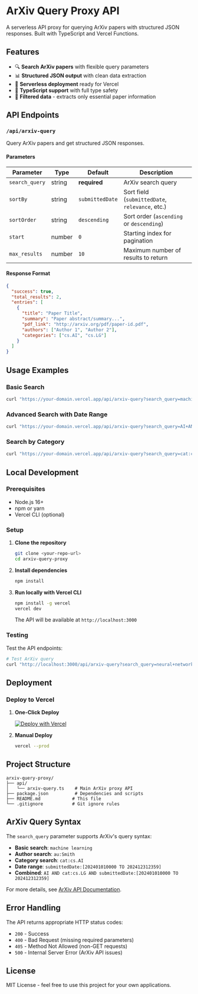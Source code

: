# ArXiv Query Proxy API

A serverless API proxy for querying ArXiv papers with structured JSON responses. Built with TypeScript and Vercel Functions.

## Features

- 🔍 **Search ArXiv papers** with flexible query parameters
- 📊 **Structured JSON output** with clean data extraction
- 🚀 **Serverless deployment** ready for Vercel
- 📝 **TypeScript support** with full type safety
- 🎯 **Filtered data** - extracts only essential paper information

## API Endpoints

### `/api/arxiv-query`

Query ArXiv papers and get structured JSON responses.

#### Parameters

| Parameter | Type | Default | Description |
|-----------|------|---------|-------------|
| `search_query` | string | **required** | ArXiv search query |
| `sortBy` | string | `submittedDate` | Sort field (`submittedDate`, `relevance`, etc.) |
| `sortOrder` | string | `descending` | Sort order (`ascending` or `descending`) |
| `start` | number | `0` | Starting index for pagination |
| `max_results` | number | `10` | Maximum number of results to return |

#### Response Format

```json
{
  "success": true,
  "total_results": 2,
  "entries": [
    {
      "title": "Paper Title",
      "summary": "Paper abstract/summary...",
      "pdf_link": "http://arxiv.org/pdf/paper-id.pdf",
      "authors": ["Author 1", "Author 2"],
      "categories": ["cs.AI", "cs.LG"]
    }
  ]
}
```

## Usage Examples

### Basic Search
```bash
curl "https://your-domain.vercel.app/api/arxiv-query?search_query=machine+learning"
```

### Advanced Search with Date Range
```bash
curl "https://your-domain.vercel.app/api/arxiv-query?search_query=AI+AND+submittedDate:[202509290000+TO+202509300000]&sortBy=submittedDate&sortOrder=descending&max_results=5"
```

### Search by Category
```bash
curl "https://your-domain.vercel.app/api/arxiv-query?search_query=cat:cs.AI&max_results=3"
```

## Local Development

### Prerequisites
- Node.js 16+ 
- npm or yarn
- Vercel CLI (optional)

### Setup

1. **Clone the repository**
   ```bash
   git clone <your-repo-url>
   cd arxiv-query-proxy
   ```

2. **Install dependencies**
   ```bash
   npm install
   ```

3. **Run locally with Vercel CLI**
   ```bash
   npm install -g vercel
   vercel dev
   ```
   
   The API will be available at `http://localhost:3000`

### Testing

Test the API endpoints:

```bash
# Test ArXiv query
curl "http://localhost:3000/api/arxiv-query?search_query=neural+networks&max_results=2"
```

## Deployment

### Deploy to Vercel

1. **One-Click Deploy**
   
   [![Deploy with Vercel](https://vercel.com/button)](https://vercel.com/new/clone?repository-url=https://github.com/your-username/arxiv-query-proxy)

2. **Manual Deploy**
   ```bash
   vercel --prod
   ```

## Project Structure

```
arxiv-query-proxy/
├── api/
│   └── arxiv-query.ts    # Main ArXiv proxy API
├── package.json          # Dependencies and scripts
├── README.md            # This file
└── .gitignore           # Git ignore rules
```

## ArXiv Query Syntax

The `search_query` parameter supports ArXiv's query syntax:

- **Basic search**: `machine learning`
- **Author search**: `au:Smith`
- **Category search**: `cat:cs.AI`
- **Date range**: `submittedDate:[202401010000 TO 202412312359]`
- **Combined**: `AI AND cat:cs.LG AND submittedDate:[202401010000 TO 202412312359]`

For more details, see [ArXiv API Documentation](https://arxiv.org/help/api/user-manual).

## Error Handling

The API returns appropriate HTTP status codes:

- `200` - Success
- `400` - Bad Request (missing required parameters)
- `405` - Method Not Allowed (non-GET requests)
- `500` - Internal Server Error (ArXiv API issues)

## License

MIT License - feel free to use this project for your own applications.
